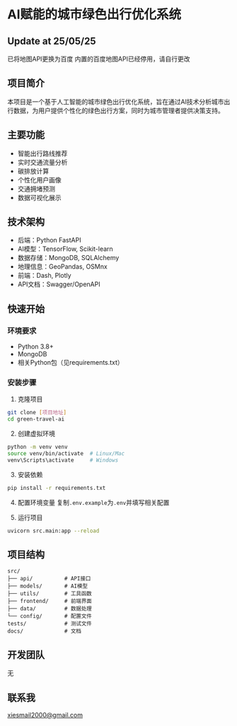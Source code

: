 # AI赋能的城市绿色出行优化系统

## Update at 25/05/25
已将地图API更换为百度
内置的百度地图API已经停用，请自行更改

## 项目简介
本项目是一个基于人工智能的城市绿色出行优化系统，旨在通过AI技术分析城市出行数据，为用户提供个性化的绿色出行方案，同时为城市管理者提供决策支持。

## 主要功能
- 智能出行路线推荐
- 实时交通流量分析
- 碳排放计算
- 个性化用户画像
- 交通拥堵预测
- 数据可视化展示

## 技术架构
- 后端：Python FastAPI
- AI模型：TensorFlow, Scikit-learn
- 数据存储：MongoDB, SQLAlchemy
- 地理信息：GeoPandas, OSMnx
- 前端：Dash, Plotly
- API文档：Swagger/OpenAPI

## 快速开始

### 环境要求
- Python 3.8+
- MongoDB
- 相关Python包（见requirements.txt）

### 安装步骤
1. 克隆项目
```bash
git clone [项目地址]
cd green-travel-ai
```

2. 创建虚拟环境
```bash
python -m venv venv
source venv/bin/activate  # Linux/Mac
venv\Scripts\activate     # Windows
```

3. 安装依赖
```bash
pip install -r requirements.txt
```

4. 配置环境变量
复制`.env.example`为`.env`并填写相关配置

5. 运行项目
```bash
uvicorn src.main:app --reload
```

## 项目结构
```
src/
├── api/          # API接口
├── models/       # AI模型
├── utils/        # 工具函数
├── frontend/     # 前端界面
├── data/         # 数据处理
└── config/       # 配置文件
tests/            # 测试文件
docs/             # 文档
```

## 开发团队
无

## 联系我
xiesmail2000@gmail.com
